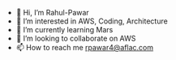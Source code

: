 - 👋 Hi, I’m Rahul-Pawar
- 👀 I’m interested in AWS, Coding, Architecture
- 🌱 I’m currently learning Mars
- 💞️ I’m looking to collaborate on AWS
- 📫 How to reach me rpawar4@aflac.com

<!---
Rahul-Pawar-V35902/Rahul-Pawar-V35902 is a ✨ special ✨ repository because its `README.md` (this file) appears on your GitHub profile.
You can click the Preview link to take a look at your changes.
--->

